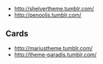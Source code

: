 - http://shelvertheme.tumblr.com/
- http://penoolis.tumblr.com/

## Cards
- http://mariustheme.tumblr.com/
- http://theme-paradis.tumblr.com/

